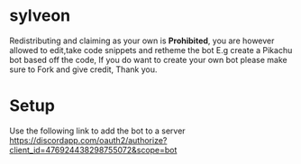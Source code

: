 # sylveon
Redistributing and claiming as your own is **Prohibited**, you are however allowed to edit,take code snippets and retheme the bot E.g create a Pikachu bot based off the code, If you do want to create your own bot please make sure to Fork and give credit, Thank you.

# Setup
Use the following link to add the bot to a server https://discordapp.com/oauth2/authorize?client_id=476924438298755072&scope=bot
